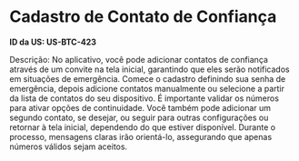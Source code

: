 # Cadastro de Contato de Confiança

**ID da US: US-BTC-423**

Descrição: No aplicativo, você pode adicionar contatos de confiança através de um convite na tela inicial, garantindo que eles serão notificados em situações de emergência. Comece o cadastro definindo sua senha de emergência, depois adicione contatos manualmente ou selecione a partir da lista de contatos do seu dispositivo. É importante validar os números para ativar opções de continuidade. Você também pode adicionar um segundo contato, se desejar, ou seguir para outras configurações ou retornar à tela inicial, dependendo do que estiver disponível. Durante o processo, mensagens claras irão orientá-lo, assegurando que apenas números válidos sejam aceitos.